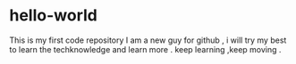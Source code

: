 # hello-world
This is my first code repository
I am a new guy  for github , i will try my best to learn the techknowledge and learn more . keep learning ,keep moving .
